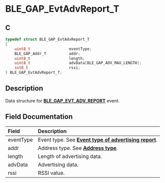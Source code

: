 # BLE_GAP_EvtAdvReport_T

## C

```c
typedef struct BLE_GAP_EvtAdvReport_T
{
    uint8_t                 eventType;
    BLE_GAP_Addr_T          addr;
    uint8_t                 length;
    uint8_t                 advData[BLE_GAP_ADV_MAX_LENGTH];
    int8_t                  rssi;
} BLE_GAP_EvtAdvReport_T;
```

## Description

Data structure for **[BLE_GAP_EVT_ADV_REPORT](GUID-ADCFB5AA-F06E-4ED9-9227-592A5CE40F39.md)** event.


## Field Documentation

|Field|Description|
|:---|:---|
|eventType|Event type. See **[Event type of advertising report](GUID-A9AA820A-AE86-42C0-AA6A-C14E4601FC3A.md)**.|
|addr|Address type. See **[Address type](GUID-ED5D88C1-E103-4686-876B-894A0EFE7BEA.md)**.|
|length|Length of advertising data.|
|advData|Advertising data.|
|rssi|RSSI value.|
